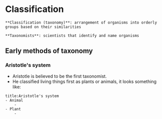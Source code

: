 # Classification
```ad-def
**Classification (taxonomy)**: arrangement of organisms into orderly groups based on their similarities

**Taxonomists**: scientists that identify and name organisms
```

## Early methods of taxonomy
### Aristotle's system
- Aristotle is believed to be the first taxonomist.
- He classified living things first as plants or animals, it looks something like:

```ad-info
title:Aristotle's system
- Animal
	- 
- Plant
	- 
```